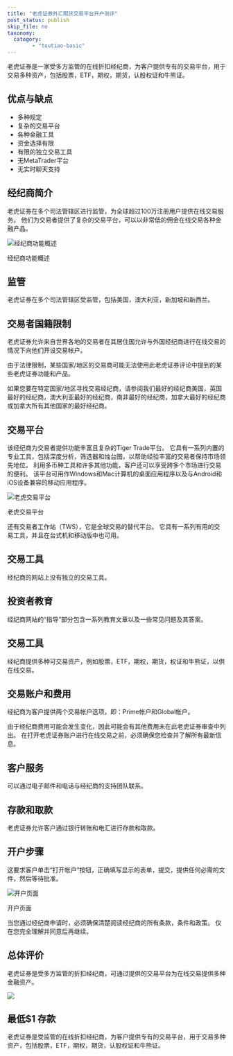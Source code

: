 ```yaml
---
title: "老虎证券外汇期货交易平台开户测评"
post_status: publish
skip_file: no
taxonomy:
  category:
        - "toutiao-basic"
---
```


老虎证券是一家受多方监管的在线折扣经纪商，为客户提供专有的交易平台，用于交易多种资产，包括股票，ETF，期权，期货，认股权证和牛熊证。

## 优点与缺点

- 多种规定
- 复杂的交易平台
- 各种金融工具
- 资金选择有限
- 有限的独立交易工具
- 无MetaTrader平台
- 无实时聊天支持

## 经纪商简介

老虎证券在多个司法管辖区进行监管，为全球超过100万注册用户提供在线交易服务。 他们为交易者提供了复杂的交易平台，可以以非常低的佣金在线交易各种金融产品。

![经纪商功能概述](https://cdn.fendou.la/funstoutiao/2020/11/Tiger-Brokers-Review-Broker-Features-Overview-1024x314.jpg "经纪商功能概述")

经纪商功能概述

## 监管

老虎证券在多个司法管辖区受监管，包括美国，澳大利亚，新加坡和新西兰。

## 交易者国籍限制

老虎证券允许来自世界各地的交易者在其居住国允许与外国经纪商进行在线交易的情况下向他们开设交易帐户。

由于法律限制，某些国家/地区的交易商可能无法使用此老虎证券评论中提到的某些老虎证券功能和产品。

如果您要在特定国家/地区寻找交易经纪商，请参阅我们最好的经纪商美国，英国最好的经纪商，澳大利亚最好的经纪商，南非最好的经纪商，加拿大最好的经纪商或加拿大所有其他国家的最好经纪商。

## 交易平台

该经纪商为交易者提供功能丰富且复杂的Tiger Trade平台。 它具有一系列内置的专业工具，包括深度分析，筛选器和烛台图，以帮助经验丰富的交易者保持市场领先地位。 利用多币种工具和许多其他功能，客户还可以享受跨多个市场进行交易的便利。 该平台可用作Windows和Mac计算机的桌面应用程序以及与Android和iOS设备兼容的移动应用程序。

![老虎交易平台](https://cdn.fendou.la/funstoutiao/2020/11/Tiger-Brokers-Review-Tiger-Trade-Platform--1024x625.jpg "老虎交易平台")

老虎交易平台

还有交易者工作站（TWS），它是全球交易的替代平台。 它具有一系列有用的交易工具，并且在台式机和移动版中也可用。

## 交易工具

经纪商的网站上没有独立的交易工具。

## 投资者教育

经纪商网站的“指导”部分包含一系列教育文章以及一些常见问题及其答案。

## 交易工具

经纪商提供多种可交易资产，例如股票，ETF，期权，期货，权证和牛熊证，以供在线交易。

## 交易账户和费用

经纪商为客户提供两个交易帐户选项，即：Prime帐户和Global帐户。

由于经纪商费用可能会发生变化，因此可能会有其他费用未在此老虎证券审查中列出。 在打开老虎证券账户进行在线交易之前，必须确保您检查并了解所有最新信息。

## 客户服务

可以通过电子邮件和电话与经纪商的支持团队联系。

## 存款和取款

老虎证券允许客户通过银行转账和电汇进行存款和取款。

## 开户步骤

这要求客户单击“打开帐户”按钮，正确填写显示的表单，提交，提供任何必需的文件，然后等待批准。

![开户页面](https://cdn.fendou.la/funstoutiao/2020/11/Tiger-Brokers-Review-Account-Opening-Page-588x1024.jpg "开户页面")

开户页面

当您通过经纪商申请时，必须确保清楚阅读经纪商的所有条款，条件和政策。 仅在您完全理解并同意后再继续。

## 总体评价

老虎证券是受多方监管的折扣经纪商，可通过提供的交易平台为在线交易提供多种金融资产。

![](https://cdn.fendou.la/funstoutiao/2020/11/Tiger-Brokers-Logo.png)

## 最低$1 存款

老虎证券是受监管的在线折扣经纪商，为客户提供专有的交易平台，用于交易多种资产，包括股票，ETF，期权，期货，认股权证和牛熊证。
